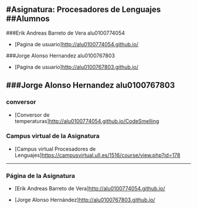 #Asignatura: Procesadores de Lenguajes
##Alumnos
---

###Erik Andreas Barreto de Vera alu0100774054

* [Pagina de usuario]http://alu0100774054.github.io/

###Jorge Alonso Hernandez alu0100767803

* [Pagina de usuario]http://alu0100767803.github.io/

###Jorge Alonso Hernandez alu0100767803
---

### conversor

* [Conversor de temperaturas]http://alu0100774054.github.io/CodeSmelling

### Campus virtual de la Asignatura

* [Campus virtual Procesadores de Lenguajes]https://campusvirtual.ull.es/1516/course/view.php?id=178
---

### Página de la Asignatura

* [Erik Andreas Barreto de Vera]http://alu0100774054.github.io/

* [Jorge Alonso Hernández]http://alu0100767803.github.io/
